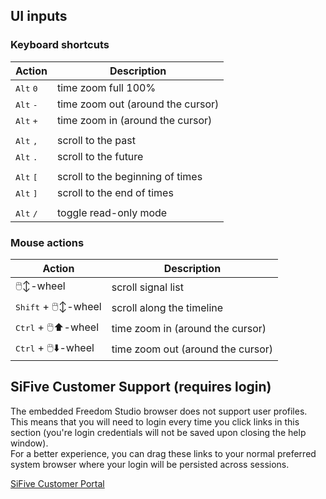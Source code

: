 
##



## UI inputs

### Keyboard shortcuts

| Action | Description |
|-|-|
| <kbd>Alt</kbd> <kbd>0</kbd> | time zoom full 100% |
| <kbd>Alt</kbd> <kbd>-</kbd> | time zoom out (around the cursor) |
| <kbd>Alt</kbd> <kbd>+</kbd> | time zoom in (around the cursor) |
|||
| <kbd>Alt</kbd> <kbd>,</kbd> | scroll to the past |
| <kbd>Alt</kbd> <kbd>.</kbd> | scroll to the future |
|||
| <kbd>Alt</kbd> <kbd>[</kbd> | scroll to the beginning of times |
| <kbd>Alt</kbd> <kbd>]</kbd> | scroll to the end of times |
|||
| <kbd>Alt</kbd> <kbd>/</kbd> | toggle read-only mode |

### Mouse actions

| Action | Description |
|-|-|
| 🖱️↕️-wheel | scroll signal list |
| <kbd>Shift</kbd> + 🖱️↕️-wheel  | scroll along the timeline |
| <kbd>Ctrl</kbd> + 🖱️⬆️-wheel | time zoom in (around the cursor) |
| <kbd>Ctrl</kbd> + 🖱️⬇️-wheel | time zoom out (around the cursor) |

## SiFive Customer Support (requires login)

The embedded Freedom Studio browser does not support user profiles.  This means that you will need to login every time
you click links in this section (you're login credentials will not be saved upon closing the help window).  
For a better experience, you can drag these links to your normal preferred system browser where
your login will be persisted across sessions.

[SiFive Customer Portal](https://sifive.atlassian.net/servicedesk/customer/portal/47/article/465732086?src=-88580917)